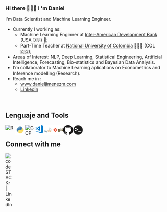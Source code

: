 ### Hi there 👨🏻‍💻 I 'm Daniel

I'm  Data Scientist and Machine Learning Engineer.

* Currently I working as:
  + Machine Learning Enginner at [Inter-American Development Bank](https://www.iadb.org/es/acerca-del-bid/financiamiento-del-bid/financiamiento-del-bid%2C6028.html) (USA 🇺🇸) 🤖;
  + Part-Time Teacher at [National University of Colombia](https://unal.edu.co/) 👨🏻‍🏫 (COL 🇨🇴);
* Areas of Interest: NLP, Deep Learning, Statistical Engineering, Artificial Intelligence, Forecasting, Bio-statistics and Bayesian Data Analysis.
* I’m  collaborator to Machine Learning aplications on Econometrics and Inference modelling (Research).
*  Reach me in : 
    + www.danieljimenezm.com
    + [Linkedin](https://www.linkedin.com/in/djimenezm/)

<br />

## Lenguaje and Tools

<img align="left" alt="R" width="31px" src="https://avatars0.githubusercontent.com/u/513560?s=200&v=4" />


<img align="left" alt="Python" width="31px" src="https://raw.githubusercontent.com/github/explore/80688e429a7d4ef2fca1e82350fe8e3517d3494d/topics/python/python.png" />


<img align="left" alt="GCP" width="31px" src="https://genuinocloud.com/wp-content/uploads/2019/09/mx-con-datos-de-genuinocloud-cloud-dns-de-gcp-logo-genuinocloud.com.jpg" />

<img align="left" alt="Visual Studio Code" width="26px" src="https://raw.githubusercontent.com/github/explore/80688e429a7d4ef2fca1e82350fe8e3517d3494d/topics/visual-studio-code/visual-studio-code.png" />

<img align="left" alt="MySQL" width="31px" src="https://raw.githubusercontent.com/github/explore/80688e429a7d4ef2fca1e82350fe8e3517d3494d/topics/mysql/mysql.png" />

<img align="left" alt="Git" width="31px" src="https://raw.githubusercontent.com/github/explore/80688e429a7d4ef2fca1e82350fe8e3517d3494d/topics/git/git.png" />

<img align="left" alt="GitHub" width="31px" src="https://raw.githubusercontent.com/github/explore/78df643247d429f6cc873026c0622819ad797942/topics/github/github.png" />



<img align="left" alt="Terminal" width="31px" src="https://raw.githubusercontent.com/github/explore/80688e429a7d4ef2fca1e82350fe8e3517d3494d/topics/terminal/terminal.png" />

<br />

## Connect with me

[<img align="left" alt="codeSTACKr | LinkedIn" width="22px" src="https://cdn.jsdelivr.net/npm/simple-icons@v3/icons/linkedin.svg" />](https://www.linkedin.com/in/djimenezm/)

<!--
**carlosjimenez88M/carlosjimenez88M** is a ✨ _special_ ✨ repository because its `README.md` (this file) appears on your GitHub profile.

Here are some ideas to get you started:

- 🔭 I’m currently working on Inter-Amercian Develpment Bank 
- 🌱 I’m currently learning ...
- 👯 I’m looking to collaborate on ...
- 🤔 I’m looking for help with ...
- 💬 Ask me about ...
- 📫 How to reach me: ...
- 😄 Pronouns: ...
- ⚡ Fun fact: ...
-->
